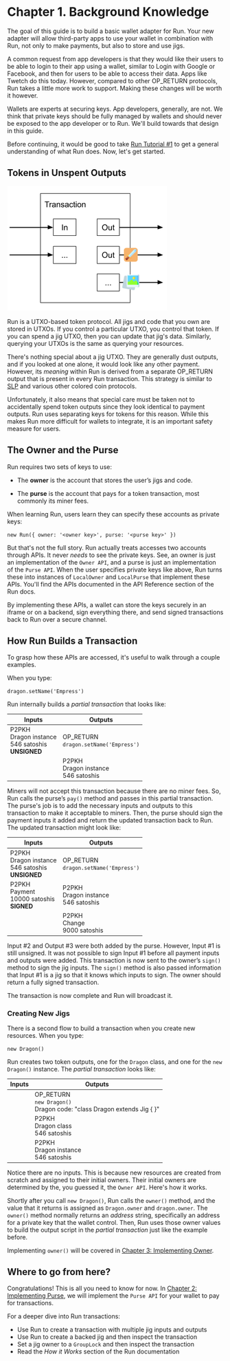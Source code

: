 # Chapter 1. Background Knowledge

The goal of this guide is to build a basic wallet adapter for Run. Your new adapter will allow third-party apps to use your wallet in combination with Run, not only to make payments, but also to store and use jigs.

A common request from app developers is that they would like their users to be able to login to their app using a wallet, similar to Login with Google or Facebook, and then for users to be able to access their data. Apps like Twetch do this today. However, compared to other OP_RETURN protocols, Run takes a little more work to support. Making these changes will be worth it however.

Wallets are experts at securing keys. App developers, generally, are not. We think that private keys should be fully managed by wallets and should never be exposed to the app developer or to Run. We'll build towards that design in this guide.

Before continuing, it would be good to take [Run Tutorial #1](https://run.network/lessons/mockchain-jig-web-console/) to get a general understanding of what Run does. Now, let's get started.

## Tokens in Unspent Outputs

![Token Transaction](assets/token_transaction.png)

Run is a UTXO-based token protocol. All jigs and code that you own are stored in UTXOs. If you control a particular UTXO, you control that token. If you can spend a jig UTXO, then you can update that jig's data. Similarly, querying your UTXOs is the same as querying your resources.

There's nothing special about a jig UTXO. They are generally dust outputs, and if you looked at one alone, it would look like any other payment. However, its *meaning* within Run is derived from a separate OP_RETURN output that is present in every Run transaction. This strategy is similar to [SLP](https://simpleledger.cash/) and various other colored coin protocols.

Unfortunately, it also means that special care must be taken not to accidentally spend token outputs since they look identical to payment outputs. Run uses separating keys for tokens for this reason. While this makes Run more difficult for wallets to integrate, it is an important safety measure for users.

## The Owner and the Purse

Run requires two sets of keys to use:

* The **owner** is the account that stores the user’s jigs and code.

* The **purse** is the account that pays for a token transaction, most commonly its miner fees.

When learning Run, users learn they can specify these accounts as private keys:

    new Run({ owner: '<owner key>', purse: '<purse key>' })

But that's not the full story. Run actually treats accesses two accounts through APIs. It never *needs* to see the private keys. See, an owner is just an implementation of the `Owner API`, and a purse is just an implementation of the `Purse API`. When the user specifies private keys like above, Run turns these into instances of `LocalOwner` and `LocalPurse` that implement these APIs. You'll find the APIs documented in the API Reference section of the Run docs.

By implementing these APIs, a wallet can store the keys securely in an iframe or on a backend, sign everything there, and send signed transactions back to Run over a secure channel.

## How Run Builds a Transaction

To grasp how these APIs are accessed, it's useful to walk through a couple examples.

When you type:

	dragon.setName('Empress')

Run internally builds a *partial transaction* that looks like:

| Inputs | Outputs |
|--------|---------|
| P2PKH<br>Dragon instance<br>546 satoshis<br>**UNSIGNED** | OP_RETURN<br>`dragon.setName('Empress')` |
| | P2PKH<br>Dragon instance<br>546 satoshis |

Miners will not accept this transaction because there are no miner fees. So, Run calls the purse’s `pay()` method and passes in this partial transaction. The purse's job is to add the necessary inputs and outputs to this transaction to make it acceptable to miners. Then, the purse should sign the payment inputs it added and return the updated transaction back to Run. The updated transaction might look like:

| Inputs | Outputs |
|--------|---------|
| P2PKH<br>Dragon instance<br>546 satoshis<br>**UNSIGNED** | OP_RETURN<br>`dragon.setName('Empress')` |
| P2PKH<br>Payment<br>10000 satoshis<br>**SIGNED** | P2PKH<br>Dragon instance<br>546 satoshis |
| | P2PKH<br>Change<br>9000 satoshis |

Input #2 and Output #3 were both added by the purse. However, Input #1 is still unsigned. It was not possible to sign Input #1 before all payment inputs and outputs were added. This transaction is now sent to the owner’s `sign()` method to sign the jig inputs. The `sign()` method is also passed information that Input #1 is a jig so that it knows which inputs to sign. The owner should return a fully signed transaction.

The transaction is now complete and Run will broadcast it.

### Creating New Jigs

There is a second flow to build a transaction when you create new resources. When you type:

    new Dragon()

Run creates two token outputs, one for the `Dragon` class, and one for the `new Dragon()` instance. The *partial transaction* looks like:

| Inputs | Outputs |
|--------|---------|
| | OP_RETURN<br>`new Dragon()`<br>Dragon code: "class Dragon extends Jig { }" |
| | P2PKH<br>Dragon class<br>546 satoshis |
| | P2PKH<br>Dragon instance<br>546 satoshis |

Notice there are no inputs. This is because new resources are created from scratch and assigned to their initial owners. Their initial owners are determined by the, you guessed it, the `Owner API`. Here's how it works.

Shortly after you call `new Dragon()`, Run calls the `owner()` method, and the value that it returns is assigned as `Dragon.owner` and `dragon.owner`. The `owner()` method normally returns an *address* string, specifically an address for a private key that the wallet control. Then, Run uses those owner values to build the output script in the *partial transaction* just like the example before.

Implementing `owner()` will be covered in [Chapter 3: Implementing Owner](03-owner.md).

## Where to go from here?

Congratulations! This is all you need to know for now. In [Chapter 2: Implementing Purse](02-purse.md), we will implement the `Purse API` for your wallet to pay for transactions.

For a deeper dive into Run transactions:

* Use Run to create a transaction with multiple jig inputs and outputs
* Use Run to create a backed jig and then inspect the transaction
* Set a jig owner to a `GroupLock` and then inspect the transaction
* Read the *How it Works* section of the Run documentation
